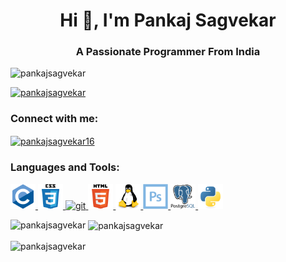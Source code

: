 <h1 align="center">Hi 👋, I'm Pankaj Sagvekar</h1>
<h3 align="center">A Passionate Programmer From India</h3>

<p align="left"> <img src="https://komarev.com/ghpvc/?username=pankajsagvekar&label=Profile%20views&color=0e75b6&style=flat" alt="pankajsagvekar" /> </p>

<p align="left"> <a href="https://github.com/ryo-ma/github-profile-trophy"><img src="https://github-profile-trophy.vercel.app/?username=pankajsagvekar&theme=onedark" alt="pankajsagvekar" /></a> </p>

<h3 align="left">Connect with me:</h3>
<p align="left">
<a href="https://instagram.com/pankajsagvekar16" target="blank"><img align="center" src="https://raw.githubusercontent.com/rahuldkjain/github-profile-readme-generator/master/src/images/icons/Social/instagram.svg" alt="pankajsagvekar16" height="30" width="40" /></a>
</p>

<h3 align="left">Languages and Tools:</h3>
<p align="left"> <a href="https://www.cprogramming.com/" target="_blank" rel="noreferrer"> <img src="https://raw.githubusercontent.com/devicons/devicon/master/icons/c/c-original.svg" alt="c" width="40" height="40"/> </a> <a href="https://www.w3schools.com/css/" target="_blank" rel="noreferrer"> <img src="https://raw.githubusercontent.com/devicons/devicon/master/icons/css3/css3-original-wordmark.svg" alt="css3" width="40" height="40"/> </a> <a href="https://git-scm.com/" target="_blank" rel="noreferrer"> <img src="https://www.vectorlogo.zone/logos/git-scm/git-scm-icon.svg" alt="git" width="40" height="40"/> </a> <a href="https://www.w3.org/html/" target="_blank" rel="noreferrer"> <img src="https://raw.githubusercontent.com/devicons/devicon/master/icons/html5/html5-original-wordmark.svg" alt="html5" width="40" height="40"/> </a> <a href="https://www.linux.org/" target="_blank" rel="noreferrer"> <img src="https://raw.githubusercontent.com/devicons/devicon/master/icons/linux/linux-original.svg" alt="linux" width="40" height="40"/> </a> <a href="https://www.photoshop.com/en" target="_blank" rel="noreferrer"> <img src="https://raw.githubusercontent.com/devicons/devicon/master/icons/photoshop/photoshop-line.svg" alt="photoshop" width="40" height="40"/> </a> <a href="https://www.postgresql.org" target="_blank" rel="noreferrer"> <img src="https://raw.githubusercontent.com/devicons/devicon/master/icons/postgresql/postgresql-original-wordmark.svg" alt="postgresql" width="40" height="40"/> </a> <a href="https://www.python.org" target="_blank" rel="noreferrer"> <img src="https://raw.githubusercontent.com/devicons/devicon/master/icons/python/python-original.svg" alt="python" width="40" height="40"/> </a> </p>

<p><img align="left" src="https://github-readme-stats.vercel.app/api/top-langs?username=pankajsagvekar&show_icons=true&locale=en&layout=compact" alt="pankajsagvekar" /></p>

<p>&nbsp;<img align="center" src="https://github-readme-stats.vercel.app/api?username=pankajsagvekar&show_icons=true&locale=en&theme=onedark" alt="pankajsagvekar" /></p>

<p><img align="center" src="https://github-readme-streak-stats.herokuapp.com/?user=pankajsagvekar&" alt="pankajsagvekar" /></p>
